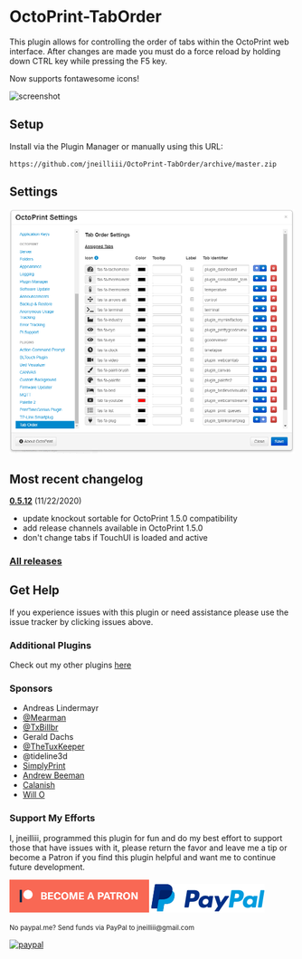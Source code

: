 # OctoPrint-TabOrder

This plugin allows for controlling the order of tabs within the OctoPrint web interface. After changes are made you must do a force reload by holding down CTRL key while pressing the F5 key.

Now supports fontawesome icons!

![screenshot](tab_icons.png)

## Setup

Install via the Plugin Manager or manually using this URL:

    https://github.com/jneilliii/OctoPrint-TabOrder/archive/master.zip

## Settings

![screenshot](settings.png)

## Most recent changelog

**[0.5.12](https://github.com/jneilliii/OctoPrint-TabOrder/releases/tag/0.5.12)** (11/22/2020)

* update knockout sortable for OctoPrint 1.5.0 compatibility
* add release channels available in OctoPrint 1.5.0
* don't change tabs if TouchUI is loaded and active

### [All releases](https://github.com/jneilliii/OctoPrint-TabOrder/releases)

## Get Help

If you experience issues with this plugin or need assistance please use the issue tracker by clicking issues above.

### Additional Plugins

Check out my other plugins [here](https://plugins.octoprint.org/by_author/#jneilliii)

### Sponsors
- Andreas Lindermayr
- [@Mearman](https://github.com/Mearman)
- [@TxBillbr](https://github.com/TxBillbr)
- Gerald Dachs
- [@TheTuxKeeper](https://github.com/thetuxkeeper)
- @tideline3d
- [SimplyPrint](https://simplyprint.dk/)
- [Andrew Beeman](https://github.com/Kiendeleo)
- [Calanish](https://github.com/calanish)
- [Will O](https://github.com/4wrxb)

### Support My Efforts
I, jneilliii, programmed this plugin for fun and do my best effort to support those that have issues with it, please return the favor and leave me a tip or become a Patron if you find this plugin helpful and want me to continue future development.

[![Patreon](patreon-with-text-new.png)](https://www.patreon.com/jneilliii) [![paypal](paypal-with-text.png)](https://paypal.me/jneilliii)

<small>No paypal.me? Send funds via PayPal to jneilliii&#64;gmail&#46;com</small>

[![paypal](https://www.paypalobjects.com/en_US/i/btn/btn_donateCC_LG.gif)](https://paypal.me/jneilliii)


